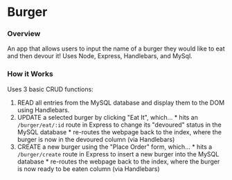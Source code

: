 # Burger


### Overview
An app that allows users to input the name of a burger they would like to eat and then devour it! Uses Node, Express, Handlebars, and MySql.


### How it Works
Uses 3 basic CRUD functions:
  1. READ all entries from the MySQL database and display them to the DOM using Handlebars.
  2. UPDATE a selected burger by clicking "Eat It", which...
    * hits an `/burger/eat/:id` route in Express to change its "devoured" status in the MySQL database
    * re-routes the webpage back to the index, where the burger is now in the devoured column (via Handlebars)
  3. CREATE a new burger using the "Place Order" form, which...
    * hits a `/burger/create` route in Express to insert a new burger into the MySQL database
    * re-routes the webpage back to the index, where the burger is now ready to be eaten column (via Handlebars)
